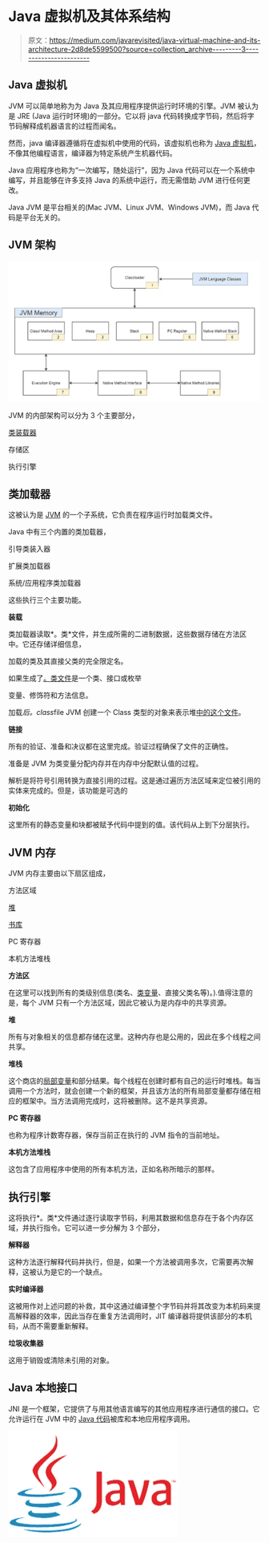 # Java 虚拟机及其体系结构

> 原文：<https://medium.com/javarevisited/java-virtual-machine-and-its-architecture-2d8de5599500?source=collection_archive---------3----------------------->

## Java 虚拟机

JVM 可以简单地称为为 Java 及其应用程序提供运行时环境的引擎。JVM 被认为是 JRE (Java 运行时环境)的一部分。它以将 java 代码转换成字节码，然后将字节码解释成机器语言的过程而闻名。

然而，java 编译器遵循将在虚拟机中使用的代码，该虚拟机也称为 [Java 虚拟机](https://www.java67.com/2013/02/difference-between-jit-and-jvm-in-java.html)，不像其他编程语言，编译器为特定系统产生机器代码。

Java 应用程序也称为“一次编写，随处运行”，因为 Java 代码可以在一个系统中编写，并且能够在许多支持 Java 的系统中运行，而无需借助 JVM 进行任何更改。

Java JVM 是平台相关的(Mac JVM、Linux JVM、Windows JVM)，而 Java 代码是平台无关的。

## JVM 架构

[![](img/12720725cce7ab364a77b4cd0b6a67d2.png)](https://javarevisited.blogspot.com/2011/12/jre-jvm-jdk-jit-in-java-programming.html)

JVM 的内部架构可以分为 3 个主要部分，

[类装载器](https://javarevisited.blogspot.com/2021/05/java-classloader-interview.html)

存储区

执行引擎

## 类加载器

这被认为是 [JVM](/javarevisited/7-best-courses-to-learn-jvm-garbage-collection-and-performance-tuning-for-experienced-java-331705180686) 的一个子系统，它负责在程序运行时加载类文件。

Java 中有三个内置的类加载器，

引导类装入器

扩展类加载器

系统/应用程序类加载器

这些执行三个主要功能。

**装载**

类加载器读取*。类*文件，并生成所需的二进制数据，这些数据存储在方法区中。它还存储详细信息，

加载的类及其直接父类的完全限定名。

如果生成了[。类文件](https://javarevisited.blogspot.com/2012/05/10-points-about-class-file-in-java.html)是一个类、接口或枚举

变量、修饰符和方法信息。

加载*后。class*file JVM 创建一个 Class 类型的对象来表示堆[中的这个文件](https://javarevisited.blogspot.com/2013/01/difference-between-stack-and-heap-java.html)。

**链接**

所有的验证、准备和决议都在这里完成。验证过程确保了文件的正确性。

准备是 JVM 为类变量分配内存并在内存中分配默认值的过程。

解析是将符号引用转换为直接引用的过程。这是通过遍历方法区域来定位被引用的实体来完成的。但是，该功能是可选的

**初始化**

这里所有的静态变量和块都被赋予代码中提到的值。该代码从上到下分层执行。

## JVM 内存

JVM 内存主要由以下扇区组成，

方法区域

[堆](https://javarevisited.blogspot.com/2011/05/java-heap-space-memory-size-jvm.html#axzz5SDsAfcC8)

[书库](https://www.java67.com/2016/10/difference-between-heap-and-stack-memory-in-java-JVM.html)

PC 寄存器

本机方法堆栈

**方法区**

在这里可以找到所有的类级别信息(类名、[类变量](https://www.java67.com/2016/05/difference-between-static-and-nonstatic-member-variable-in-java.html)、直接父类名等)。).值得注意的是，每个 JVM 只有一个方法区域，因此它被认为是内存中的共享资源。

**堆**

所有与对象相关的信息都存储在这里。这种内存也是公用的，因此在多个线程之间共享。

**堆栈**

这个商店的[局部变量](https://javarevisited.blogspot.com/2012/02/difference-between-instance-class-and.html)和部分结果。每个线程在创建时都有自己的运行时堆栈。每当调用一个方法时，就会创建一个新的框架，并且该方法的所有局部变量都存储在相应的框架中。当方法调用完成时，这将被删除。这不是共享资源。

**PC 寄存器**

也称为程序计数寄存器，保存当前正在执行的 JVM 指令的当前地址。

**本机方法堆栈**

这包含了应用程序中使用的所有本机方法，正如名称所暗示的那样。

## 执行引擎

这将执行*。类*文件通过逐行读取字节码，利用其数据和信息存在于各个内存区域，并执行指令。它可以进一步分解为 3 个部分，

**解释器**

这种方法逐行解释代码并执行，但是，如果一个方法被调用多次，它需要再次解释，这被认为是它的一个缺点。

**实时编译器**

这被用作对上述问题的补救，其中这通过编译整个字节码并将其改变为本机码来提高解释器的效率，因此当存在重复方法调用时，JIT 编译器将提供该部分的本机码，从而不需要重新解释。

**垃圾收集器**

这用于销毁或清除未引用的对象。

## Java 本地接口

JNI 是一个框架，它提供了与用其他语言编写的其他应用程序进行通信的接口。它允许运行在 JVM 中的 [Java 代码](https://www.java67.com/2020/03/how-to-write-clean-code-using-java-8.html)被库和本地应用程序调用。

[![](img/ef235ebf957b9da2123b404a158f72d8.png)](https://javarevisited.blogspot.com/2017/11/top-5-free-java-courses-for-beginners.html)